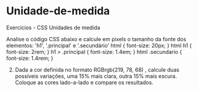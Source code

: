 # Unidade-de-medida
Exercícios - CSS Unidades de medida

Analise o código CSS abaixo e calcule em pixels o tamanho da fonte dos elementos: 'h1', '.principal' e '.secundário'
html { font-size: 20px; }
html h1 { font-size: 2rem; }
h1 > .principal { font-size: 1.4em; }
html .secundario { font-size: 1.4rem; }

2. Dada a cor definida no formato RGBrgb(219, 78, 68) , calcule duas possíveis variações,
uma 15% mais clara, outra 15% mais escura. Coloque as cores lado-a-lado e compare os resultados.
